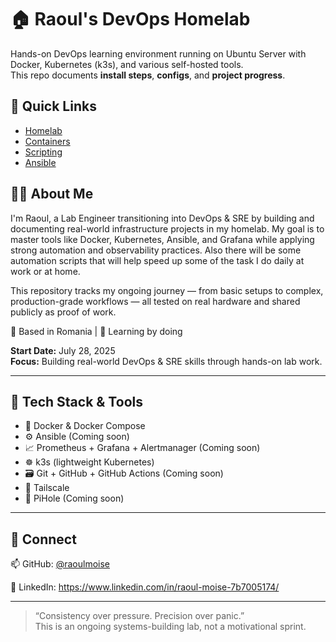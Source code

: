 # 🏠 Raoul's DevOps Homelab

Hands-on DevOps learning environment running on Ubuntu Server with Docker, Kubernetes (k3s), and various self-hosted tools.  
This repo documents **install steps**, **configs**, and **project progress**.

##  📂 Quick Links
- [Homelab](https://github.com/raoulmoise/homelab)
- [Containers](https://github.com/raoulmoise/homelab/tree/main/containers)
- [Scripting](https://github.com/raoulmoise/scripting)
- [Ansible](https://github.com/raoulmoise/ansible)

## 👨‍💻 About Me

I'm Raoul, a Lab Engineer transitioning into DevOps & SRE by building and documenting real-world infrastructure projects in my homelab. My goal is to master tools like Docker, Kubernetes, Ansible, and Grafana while applying strong automation and observability practices. Also there will be some automation scripts that will help speed up some of the task I do daily at work or at home.

This repository tracks my ongoing journey — from basic setups to complex, production-grade workflows — all tested on real hardware and shared publicly as proof of work.

📍 Based in Romania | 🧠 Learning by doing

**Start Date:** July 28, 2025  
**Focus:** Building real-world DevOps & SRE skills through hands-on lab work.  

---

## 🔧 Tech Stack & Tools

- 🐳 Docker & Docker Compose 
- ⚙️ Ansible 	(Coming soon)
- 📈 Prometheus + Grafana + Alertmanager 	(Coming soon)
- ☸️ k3s (lightweight Kubernetes)
- 🗃️ Git + GitHub + GitHub Actions 	(Coming soon)
- 🛜 Tailscale
- 🍓 PiHole  (Coming soon)

---

## 🔗 Connect

📫 GitHub: [@raoulmoise](https://github.com/raoulmoise)

🚀 LinkedIn: https://www.linkedin.com/in/raoul-moise-7b7005174/

---

> “Consistency over pressure. Precision over panic.”  
> This is an ongoing systems-building lab, not a motivational sprint.


